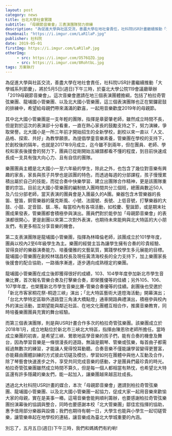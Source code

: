 ```yaml
---
layout: post
category: news
title: 台北大學社會實踐
subtitle: 「母親節音樂會」三表演團隊努力排練
description: "為促進大學與社區交流，善盡大學在地社會責任，社科院USR計畫繼續推動「大學城系列節慶」，將於5月5日(週日)下午三時，於臺北大學公院119會議廳舉辦「2019母親節音樂會」。這次音樂會邀請在地三個表演團體擔綱，包括了柏拉奇管弦樂團、龍埔國小管樂團、以及北大國小管樂團，這三個表演團隊也正在緊鑼密鼓的排練中，希望給母親們帶來滿滿的歡喜，一起用音樂歡度2019年的母親節。..."
thumbnail: "https://i.imgur.com/LaR1laP.jpg"
publisher: 社科院
date: 2019-05-01
firstImg: https://i.imgur.com/LaR1laP.jpg
otherImg:
     - src: https://i.imgur.com/O576QZQ.jpg
     - src: https://i.imgur.com/8RohtbL.jpg
tags: 方案執行
---
```


為促進大學與社區交流，善盡大學在地社會責任，社科院USR計畫繼續推動「大學城系列節慶」，將於5月5日(週日)下午三時，於臺北大學公院119會議廳舉辦「2019母親節音樂會」。這次音樂會邀請在地三個表演團體擔綱，包括了柏拉奇管弦樂團、龍埔國小管樂團、以及北大國小管樂團，這三個表演團隊也正在緊鑼密鼓的排練中，希望給母親們帶來滿滿的歡喜，一起用音樂歡度2019年的母親節。

其中北大國小管樂團是一支年輕的團隊，指揮是章晏肇老師，雖然成立時間不長，但是對於這次的表演卻十分看重，一直在熱心家長的鼓勵支持之下，努力演練，爭取榮譽。北大國小是一所三年前才開始招生的全新學校，創校以來一直以「人文、品格、探索、共好」為教學願景。為提倡學童音樂素養，管樂團在學校的支持下，於創校後的隔年，也就是2017年9月成立，迄今雖不到兩年，但在團員、老師、學校和家長後援會的努力下，團員已從剛開始五線譜都看不懂的程度，到目前快速成長成一支具有強大向心力、且有自信的團隊。

樂團團員主體是北大國小一至六年級的學生，除此之外，也包含了幾位對音樂有興趣的家長，家長與孩子共學也是該團的特色，而透過每週的分部課程，孩子慢慢累積出屬於自己的技能，而從合奏中快樂學習、建立出團隊合作精神，更是該團隊重要的宗旨。目前北大國小管樂團的編制依入團時間共分三個班，總團員數近50人及八位分部老師，當天表演的團員會是入團最久的A團。樂器包含木管樂器的長笛、豎笛，銅管樂器的薩克斯風、小號、法國號、長號、上低音號，打擊樂器的大鼓、小鼓、定音鼓、鈸…等。每當校內有各項活動，如校慶、聖誕節，或是期末社團成果發表，管樂團都會積極參與演出。團員們對於能參加「母親節音樂會」的表演都很開心，更是創團以來第二次對外表演，也期待未來能夠與北大特區的大小朋友們，有更多相互分享音樂的機會。

第二支表演團隊是龍埔國小管樂團，指揮為林暐倫老師，該團成立於101學年度，團員以校內2至6年級學生為主。樂團的經營主旨為讓學生擁有合奏的珍貴經驗、習得良好的樂器演奏能力、培養優雅的文藝氣質，實踐學校學生多元展能的目標。龍埔國小管樂團在創校林瑞昌校長及現任黃清海校長的全力支持下，加上樂團家長後援會的配合協助，一路循序漸進，逐步邁向成熟穩定的樂團。

龍埔國小管樂團在成立後即獲得很好的成績，103、104學年度參加新北市學生音樂比賽，首次報名管樂合奏及打擊樂合奏，即榮獲優等的佳績；另外105、106、107學年度，也榮獲新北市學生音樂比賽-管樂合奏優等的佳績。創團後也受邀於「新北市客家桐花祭-桐遊三峽」演出；「北大特區藝術大道燈海活動」開幕演出；「台北大學特定區聯外道路暨三角湧大橋點燈」通車開路典禮演出，積極參與校內外的演出活動，並期望能與鄰近社區、在地文化團體互相合作，推廣音樂教育，同時培養樂團團員充實的舞台經驗。

而第三個表演團隊，則是與USR計畫合作多次的柏拉奇管弦樂團。該樂團成立於2018年1月，成立地點位於新北市三峽北大特區，指揮由陳恩欣老師所擔任。當時成立樂團的初衷，是希望三峽、鶯歌地區學音樂的孩子們，能有合奏的機會及舞台，因為學習音樂是一條很漫長的道路，無論是鋼琴、管樂或弦樂，每首曲子都需經過無數次的練習，才能讓人覺得悅耳動聽。合奏音樂不僅能讓學習變得更豐富，亦能藉由團體訓練的方式彼此切磋及模仿，學習如何在團體中與他人互動及合作，除了琴藝會快速進步之外，享受共同完成音樂的感動，才是團員們最珍貴的時光。柏拉奇管弦樂團雖然成立時間不算久，但是每一個人都相當有熱忱，也希望北大特區還有許多隱藏的樂友們，能一起加入，讓樂團越來越茁壯成長。

透過北大社科院USR計畫的媒合，本次「母親節音樂會」邀請到柏拉奇管弦樂團、龍埔國小管樂團、以及北大國小管樂團一起協力，促成大家一起用音樂來歡愉大家的母親，實在是美事一樁。這場音樂會能夠順利籌辦，也要感謝柏拉奇管弦樂團扮演幕後的協調與整合，同時也要感謝本校「北大管樂團」鄒佳宏指揮的協助，惠予借用部分樂器與設備；我們也期待有朝一日，大學生也能與小學生一起切磋管樂，讓管樂串起在地學校的連結，讓音樂成為臺北大學城重要的內涵。

別忘了，五月五日(週日)下午三時，我們和媽媽們有約喲!
